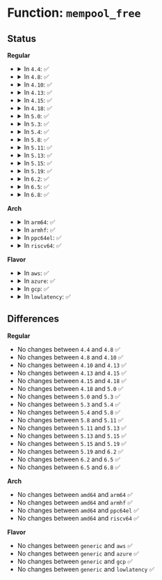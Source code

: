 # Function: <code>mempool_free</code>

## Status
<b>Regular</b>
<ul>
<li>
<details>
<summary>In <code>4.4</code>: ✅</summary>

```c
void mempool_free(void *element, mempool_t *pool);
```

**Collision:** Unique Global

**Inline:** No

**Transformation:** False

**Instances:**

```
In mm/mempool.c (ffffffff81190210)
Location: mm/mempool.c:392
Inline: False
Direct callers:
  - block/bio.c:bio_alloc_bioset
  - block/bio.c:bio_free
  - block/bounce.c:bounce_end_io
  - block/bio-integrity.c:bio_integrity_alloc
  - block/bio-integrity.c:bio_integrity_free
  - lib/btree.c:__btree_for_each
  - lib/btree.c:btree_destroy
  - lib/btree.c:btree_remove_level
  - lib/btree.c:btree_remove_level
  - lib/btree.c:merge
  - lib/btree.c:btree_insert_level
  - drivers/dma/dmaengine.c:dmaengine_unmap
  - drivers/scsi/scsi_lib.c:scsi_sg_free
  - drivers/scsi/sd.c:sd_uninit_command
  - drivers/md/dm.c:dec_pending
  - drivers/md/dm.c:free_rq_clone
  - drivers/md/dm.c:free_rq_clone
  - drivers/md/dm.c:dm_requeue_original_request
  - drivers/md/dm.c:dm_softirq_done
  - drivers/md/dm.c:dm_prep_fn
  - drivers/md/dm-io.c:dec_count
  - drivers/md/dm-kcopyd.c:run_complete_job
```
**Symbols:**

```
ffffffff81190210-ffffffff8119028d: mempool_free (STB_GLOBAL)
```
</details>
</li>
<li>
<details>
<summary>In <code>4.8</code>: ✅</summary>

```c
void mempool_free(void *element, mempool_t *pool);
```

**Collision:** Unique Global

**Inline:** No

**Transformation:** False

**Instances:**

```
In mm/mempool.c (ffffffff811a4220)
Location: mm/mempool.c:388
Inline: False
Direct callers:
  - block/bio.c:bio_alloc_bioset
  - block/bio.c:bio_free
  - block/bounce.c:bounce_end_io
  - block/bio-integrity.c:bio_integrity_free
  - block/bio-integrity.c:bio_integrity_alloc
  - lib/btree.c:__btree_for_each
  - lib/btree.c:btree_remove_level
  - lib/btree.c:btree_remove_level
  - lib/btree.c:merge
  - lib/btree.c:btree_insert_level
  - lib/btree.c:btree_destroy
  - lib/sg_pool.c:sg_pool_free
  - drivers/dma/dmaengine.c:dmaengine_unmap
  - drivers/scsi/sd.c:sd_uninit_command
  - drivers/md/dm.c:dec_pending
  - drivers/md/dm-io.c:dec_count
  - drivers/md/dm-kcopyd.c:run_complete_job
  - drivers/md/dm-rq.c:dm_old_prep_fn
  - drivers/md/dm-rq.c:dm_old_prep_fn
  - drivers/md/dm-rq.c:dm_softirq_done
  - drivers/md/dm-rq.c:dm_requeue_original_request
  - drivers/md/dm-rq.c:free_rq_clone
  - drivers/md/dm-rq.c:free_rq_clone
```
**Symbols:**

```
ffffffff811a4220-ffffffff811a429d: mempool_free (STB_GLOBAL)
```
</details>
</li>
<li>
<details>
<summary>In <code>4.10</code>: ✅</summary>

```c
void mempool_free(void *element, mempool_t *pool);
```

**Collision:** Unique Global

**Inline:** No

**Transformation:** False

**Instances:**

```
In mm/mempool.c (ffffffff811b4580)
Location: mm/mempool.c:388
Inline: False
Direct callers:
  - block/bio.c:bio_alloc_bioset
  - block/bio.c:bio_free
  - block/blk-core.c:__blk_put_request
  - block/bounce.c:bounce_end_io
  - block/bio-integrity.c:bio_integrity_free
  - block/bio-integrity.c:bio_integrity_alloc
  - lib/btree.c:__btree_for_each
  - lib/btree.c:btree_remove_level
  - lib/btree.c:btree_remove_level
  - lib/btree.c:merge
  - lib/btree.c:btree_insert_level
  - lib/btree.c:btree_destroy
  - lib/sg_pool.c:sg_pool_free
  - drivers/dma/dmaengine.c:dmaengine_unmap
  - drivers/scsi/sd.c:sd_uninit_command
  - drivers/md/dm.c:dec_pending
  - drivers/md/dm-io.c:dec_count
  - drivers/md/dm-kcopyd.c:run_complete_job
  - drivers/md/dm-rq.c:dm_old_prep_fn
  - drivers/md/dm-rq.c:dm_old_prep_fn
  - drivers/md/dm-rq.c:dm_softirq_done
  - drivers/md/dm-rq.c:dm_requeue_original_request
  - drivers/md/dm-rq.c:free_rq_clone
  - drivers/md/dm-rq.c:free_rq_clone
```
**Symbols:**

```
ffffffff811b4580-ffffffff811b45fd: mempool_free (STB_GLOBAL)
```
</details>
</li>
<li>
<details>
<summary>In <code>4.13</code>: ✅</summary>

```c
void mempool_free(void *element, mempool_t *pool);
```

**Collision:** Unique Global

**Inline:** No

**Transformation:** False

**Instances:**

```
In mm/mempool.c (ffffffff811bb190)
Location: mm/mempool.c:388
Inline: False
Direct callers:
  - block/bio.c:bio_alloc_bioset
  - block/bio.c:bio_free
  - block/blk-core.c:__blk_put_request
  - block/bounce.c:bounce_end_io
  - block/bio-integrity.c:bio_integrity_free
  - block/bio-integrity.c:bio_integrity_alloc
  - lib/btree.c:__btree_for_each
  - lib/btree.c:btree_remove_level
  - lib/btree.c:btree_remove_level
  - lib/btree.c:merge
  - lib/btree.c:btree_insert_level
  - lib/btree.c:btree_destroy
  - lib/sg_pool.c:sg_pool_free
  - drivers/dma/dmaengine.c:dmaengine_unmap_put
  - drivers/scsi/sd.c:sd_uninit_command
  - drivers/md/dm.c:dec_pending
  - drivers/md/dm-io.c:dec_count
  - drivers/md/dm-kcopyd.c:run_complete_job
```
**Symbols:**

```
ffffffff811bb190-ffffffff811bb20e: mempool_free (STB_GLOBAL)
```
</details>
</li>
<li>
<details>
<summary>In <code>4.15</code>: ✅</summary>

```c
void mempool_free(void *element, mempool_t *pool);
```

**Collision:** Unique Global

**Inline:** No

**Transformation:** False

**Instances:**

```
In mm/mempool.c (ffffffff811cfd90)
Location: mm/mempool.c:389
Inline: False
Direct callers:
  - block/bio.c:bio_alloc_bioset
  - block/bio.c:bio_free
  - block/blk-core.c:__blk_put_request
  - block/bounce.c:bounce_end_io
  - block/bio-integrity.c:bio_integrity_free
  - block/bio-integrity.c:bio_integrity_alloc
  - lib/btree.c:__btree_for_each
  - lib/btree.c:btree_remove_level
  - lib/btree.c:btree_remove_level
  - lib/btree.c:merge
  - lib/btree.c:btree_insert_level
  - lib/btree.c:btree_destroy
  - lib/sg_pool.c:sg_pool_free
  - drivers/dma/dmaengine.c:dmaengine_unmap
  - drivers/scsi/sd.c:sd_uninit_command
  - drivers/md/dm.c:dec_pending
  - drivers/md/dm-io.c:dec_count
  - drivers/md/dm-kcopyd.c:run_complete_job
```
**Symbols:**

```
ffffffff811cfd90-ffffffff811cfe14: mempool_free (STB_GLOBAL)
```
</details>
</li>
<li>
<details>
<summary>In <code>4.18</code>: ✅</summary>

```c
void mempool_free(void *element, mempool_t *pool);
```

**Collision:** Unique Global

**Inline:** No

**Transformation:** False

**Instances:**

```
In mm/mempool.c (ffffffff811f0cf0)
Location: mm/mempool.c:443
Inline: False
Direct callers:
  - block/bio.c:bio_alloc_bioset
  - block/bio.c:bio_free
  - block/blk-core.c:__blk_put_request
  - block/bounce.c:bounce_end_io
  - block/bio-integrity.c:bio_integrity_free
  - block/bio-integrity.c:bio_integrity_alloc
  - lib/btree.c:__btree_for_each
  - lib/btree.c:btree_remove_level
  - lib/btree.c:btree_remove_level
  - lib/btree.c:merge
  - lib/btree.c:btree_insert_level
  - lib/btree.c:btree_destroy
  - lib/sg_pool.c:sg_pool_free
  - lib/sg_pool.c:sg_pool_free
  - drivers/dma/dmaengine.c:dmaengine_unmap
  - drivers/scsi/sd.c:sd_uninit_command
  - drivers/md/md.c:md_end_flush
  - drivers/md/md.c:submit_flushes
  - drivers/md/dm-io.c:dec_count
  - drivers/md/dm-kcopyd.c:run_complete_job
```
**Symbols:**

```
ffffffff811f0cf0-ffffffff811f0d73: mempool_free (STB_GLOBAL)
```
</details>
</li>
<li>
<details>
<summary>In <code>5.0</code>: ✅</summary>

```c
void mempool_free(void *element, mempool_t *pool);
```

**Collision:** Unique Global

**Inline:** No

**Transformation:** False

**Instances:**

```
In mm/mempool.c (ffffffff81202b50)
Location: mm/mempool.c:444
Inline: False
Direct callers:
  - block/bio.c:bio_alloc_bioset
  - block/bio.c:bio_free
  - block/bounce.c:bounce_end_io
  - block/bio-integrity.c:bio_integrity_free
  - block/bio-integrity.c:bio_integrity_alloc
  - lib/btree.c:__btree_for_each
  - lib/btree.c:btree_remove_level
  - lib/btree.c:btree_remove_level
  - lib/btree.c:merge
  - lib/btree.c:btree_insert_level
  - lib/btree.c:btree_destroy
  - lib/sg_pool.c:sg_pool_free
  - lib/sg_pool.c:sg_pool_free
  - drivers/dma/dmaengine.c:dmaengine_unmap
  - drivers/scsi/sd.c:sd_uninit_command
  - drivers/scsi/sd.c:sd_uninit_command
  - drivers/md/md.c:md_flush_request
  - drivers/md/md.c:md_end_flush
  - drivers/md/md.c:md_end_flush
  - drivers/md/md.c:submit_flushes
  - drivers/md/dm-io.c:dec_count
  - drivers/md/dm-kcopyd.c:run_complete_job
```
**Symbols:**

```
ffffffff81202b50-ffffffff81202bd3: mempool_free (STB_GLOBAL)
```
</details>
</li>
<li>
<details>
<summary>In <code>5.3</code>: ✅</summary>

```c
void mempool_free(void *element, mempool_t *pool);
```

**Collision:** Unique Global

**Inline:** No

**Transformation:** False

**Instances:**

```
In mm/mempool.c (ffffffff81219f70)
Location: mm/mempool.c:452
Inline: False
Direct callers:
  - block/bio.c:bio_alloc_bioset
  - block/bio.c:bio_free
  - block/bounce.c:bounce_end_io
  - block/bio-integrity.c:bio_integrity_free
  - block/bio-integrity.c:bio_integrity_alloc
  - lib/btree.c:__btree_for_each
  - lib/btree.c:btree_remove_level
  - lib/btree.c:btree_remove_level
  - lib/btree.c:merge
  - lib/btree.c:btree_insert_level
  - lib/btree.c:btree_destroy
  - lib/sg_pool.c:sg_pool_free
  - lib/sg_pool.c:sg_pool_free
  - drivers/dma/dmaengine.c:dmaengine_unmap
  - drivers/scsi/sd.c:sd_uninit_command
  - drivers/scsi/sd.c:sd_uninit_command
  - drivers/md/dm-io.c:dec_count
  - drivers/md/dm-kcopyd.c:run_complete_job
```
**Symbols:**

```
ffffffff81219f70-ffffffff81219ff0: mempool_free (STB_GLOBAL)
```
</details>
</li>
<li>
<details>
<summary>In <code>5.4</code>: ✅</summary>

```c
void mempool_free(void *element, mempool_t *pool);
```

**Collision:** Unique Global

**Inline:** No

**Transformation:** False

**Instances:**

```
In mm/mempool.c (ffffffff812278e0)
Location: mm/mempool.c:452
Inline: False
Direct callers:
  - fs/ext4/readpage.c:verity_work
  - fs/ext4/readpage.c:__read_end_io
  - block/bio.c:bio_alloc_bioset
  - block/bio.c:bio_free
  - block/bounce.c:bounce_end_io
  - block/bio-integrity.c:bio_integrity_free
  - block/bio-integrity.c:bio_integrity_alloc
  - lib/btree.c:__btree_for_each
  - lib/btree.c:btree_remove_level
  - lib/btree.c:btree_remove_level
  - lib/btree.c:merge
  - lib/btree.c:btree_insert_level
  - lib/btree.c:btree_destroy
  - lib/sg_pool.c:sg_pool_free
  - lib/sg_pool.c:sg_pool_free
  - drivers/dma/dmaengine.c:dmaengine_unmap
  - drivers/scsi/sd.c:sd_uninit_command
  - drivers/scsi/sd.c:sd_uninit_command
  - drivers/md/dm-io.c:dec_count
  - drivers/md/dm-kcopyd.c:run_complete_job
```
**Symbols:**

```
ffffffff812278e0-ffffffff81227960: mempool_free (STB_GLOBAL)
```
</details>
</li>
<li>
<details>
<summary>In <code>5.8</code>: ✅</summary>

```c
void mempool_free(void *element, mempool_t *pool);
```

**Collision:** Unique Global

**Inline:** No

**Transformation:** False

**Instances:**

```
In mm/mempool.c (ffffffff81254260)
Location: mm/mempool.c:452
Inline: False
Direct callers:
  - fs/crypto/crypto.c:fscrypt_encrypt_pagecache_blocks
  - fs/ext4/readpage.c:verity_work
  - fs/ext4/readpage.c:__read_end_io
  - block/bio.c:bio_alloc_bioset
  - block/bio.c:bio_free
  - block/bounce.c:bounce_end_io
  - block/bio-integrity.c:bio_integrity_free
  - block/bio-integrity.c:bio_integrity_alloc
  - block/blk-crypto.c:__blk_crypto_free_request
  - block/blk-crypto.c:__bio_crypt_free_ctx
  - block/blk-crypto-fallback.c:blk_crypto_fallback_decrypt_endio
  - block/blk-crypto-fallback.c:blk_crypto_fallback_decrypt_bio
  - block/blk-crypto-fallback.c:blk_crypto_fallback_encrypt_bio
  - block/blk-crypto-fallback.c:blk_crypto_fallback_encrypt_endio
  - lib/btree.c:__btree_for_each
  - lib/btree.c:btree_remove_level
  - lib/btree.c:rebalance
  - lib/btree.c:merge
  - lib/btree.c:btree_insert_level
  - lib/btree.c:btree_destroy
  - lib/sg_pool.c:sg_pool_free
  - lib/sg_pool.c:sg_pool_free
  - drivers/dma/dmaengine.c:dmaengine_unmap
  - drivers/scsi/sd.c:sd_uninit_command
  - drivers/scsi/sd.c:sd_uninit_command
  - drivers/md/md.c:md_end_io
  - drivers/md/dm-io.c:dec_count
  - drivers/md/dm-kcopyd.c:run_complete_job
```
**Symbols:**

```
ffffffff81254260-ffffffff812542e0: mempool_free (STB_GLOBAL)
```
</details>
</li>
<li>
<details>
<summary>In <code>5.11</code>: ✅</summary>

```c
void mempool_free(void *element, mempool_t *pool);
```

**Collision:** Unique Global

**Inline:** No

**Transformation:** False

**Instances:**

```
In mm/mempool.c (ffffffff8125ec30)
Location: mm/mempool.c:450
Inline: False
Direct callers:
  - fs/crypto/crypto.c:fscrypt_encrypt_pagecache_blocks
  - fs/ext4/readpage.c:verity_work
  - fs/ext4/readpage.c:__read_end_io
  - block/bio.c:bio_alloc_bioset
  - block/bio.c:bio_free
  - block/bounce.c:bounce_end_io
  - block/bio-integrity.c:bio_integrity_free
  - block/bio-integrity.c:bio_integrity_alloc
  - block/blk-crypto.c:__blk_crypto_free_request
  - block/blk-crypto.c:__bio_crypt_free_ctx
  - block/blk-crypto-fallback.c:blk_crypto_fallback_decrypt_endio
  - block/blk-crypto-fallback.c:blk_crypto_fallback_decrypt_bio
  - block/blk-crypto-fallback.c:blk_crypto_fallback_encrypt_bio
  - block/blk-crypto-fallback.c:blk_crypto_fallback_encrypt_endio
  - lib/btree.c:__btree_for_each
  - lib/btree.c:btree_remove_level
  - lib/btree.c:rebalance
  - lib/btree.c:merge
  - lib/btree.c:btree_insert_level
  - lib/btree.c:btree_destroy
  - lib/sg_pool.c:sg_pool_free
  - lib/sg_pool.c:sg_pool_free
  - drivers/dma/dmaengine.c:dmaengine_unmap
  - drivers/scsi/sd.c:sd_uninit_command
  - drivers/scsi/sd.c:sd_uninit_command
  - drivers/md/md.c:md_end_io
  - drivers/md/dm-io.c:dec_count
  - drivers/md/dm-kcopyd.c:run_complete_job
```
**Symbols:**

```
ffffffff8125ec30-ffffffff8125ecb0: mempool_free (STB_GLOBAL)
```
</details>
</li>
<li>
<details>
<summary>In <code>5.13</code>: ✅</summary>

```c
void mempool_free(void *element, mempool_t *pool);
```

**Collision:** Unique Global

**Inline:** No

**Transformation:** False

**Instances:**

```
In mm/mempool.c (ffffffff812637b0)
Location: mm/mempool.c:450
Inline: False
Direct callers:
  - fs/crypto/crypto.c:fscrypt_encrypt_pagecache_blocks
  - fs/ext4/readpage.c:verity_work
  - fs/ext4/readpage.c:__read_end_io
  - block/bio.c:bio_alloc_bioset
  - block/bio.c:bio_free
  - block/bio-integrity.c:bio_integrity_free
  - block/bio-integrity.c:bio_integrity_alloc
  - block/blk-crypto.c:__blk_crypto_free_request
  - block/blk-crypto.c:__bio_crypt_free_ctx
  - block/blk-crypto-fallback.c:blk_crypto_fallback_decrypt_endio
  - block/blk-crypto-fallback.c:blk_crypto_fallback_decrypt_bio
  - block/blk-crypto-fallback.c:blk_crypto_fallback_encrypt_bio
  - block/blk-crypto-fallback.c:blk_crypto_fallback_encrypt_endio
  - lib/btree.c:__btree_for_each
  - lib/btree.c:btree_remove_level
  - lib/btree.c:rebalance
  - lib/btree.c:merge
  - lib/btree.c:btree_insert_level
  - lib/btree.c:btree_destroy
  - lib/sg_pool.c:sg_pool_free
  - lib/sg_pool.c:sg_pool_free
  - drivers/dma/dmaengine.c:dmaengine_unmap
  - drivers/scsi/sd.c:sd_uninit_command
  - drivers/scsi/sd.c:sd_uninit_command
  - drivers/md/dm-io.c:dec_count
  - drivers/md/dm-kcopyd.c:run_complete_job
```
**Symbols:**

```
ffffffff812637b0-ffffffff81263830: mempool_free (STB_GLOBAL)
```
</details>
</li>
<li>
<details>
<summary>In <code>5.15</code>: ✅</summary>

```c
void mempool_free(void *element, mempool_t *pool);
```

**Collision:** Unique Global

**Inline:** No

**Transformation:** False

**Instances:**

```
In mm/mempool.c (ffffffff8129ff70)
Location: mm/mempool.c:452
Inline: False
Direct callers:
  - fs/crypto/crypto.c:fscrypt_encrypt_pagecache_blocks
  - fs/ext4/readpage.c:verity_work
  - fs/ext4/readpage.c:__read_end_io
  - block/bio.c:bio_alloc_bioset
  - block/bio.c:bio_free
  - block/bio-integrity.c:bio_integrity_free
  - block/bio-integrity.c:bio_integrity_alloc
  - block/blk-crypto.c:__blk_crypto_free_request
  - block/blk-crypto.c:__bio_crypt_free_ctx
  - block/blk-crypto-fallback.c:blk_crypto_fallback_decrypt_endio
  - block/blk-crypto-fallback.c:blk_crypto_fallback_decrypt_bio
  - block/blk-crypto-fallback.c:blk_crypto_fallback_encrypt_bio
  - block/blk-crypto-fallback.c:blk_crypto_fallback_encrypt_endio
  - lib/btree.c:__btree_for_each
  - lib/btree.c:btree_remove_level
  - lib/btree.c:rebalance
  - lib/btree.c:merge
  - lib/btree.c:btree_insert_level
  - lib/btree.c:btree_destroy
  - lib/sg_pool.c:sg_pool_free
  - lib/sg_pool.c:sg_pool_free
  - drivers/dma/dmaengine.c:dmaengine_unmap
  - drivers/scsi/sd.c:sd_uninit_command
  - drivers/scsi/sd.c:sd_uninit_command
  - drivers/md/dm-io.c:dec_count
  - drivers/md/dm-kcopyd.c:run_complete_job
```
**Symbols:**

```
ffffffff8129ff70-ffffffff8129fff0: mempool_free (STB_GLOBAL)
```
</details>
</li>
<li>
<details>
<summary>In <code>5.19</code>: ✅</summary>

```c
void mempool_free(void *element, mempool_t *pool);
```

**Collision:** Unique Global

**Inline:** No

**Transformation:** False

**Instances:**

```
In mm/mempool.c (ffffffff812f74f0)
Location: mm/mempool.c:451
Inline: False
Direct callers:
  - mm/page_io.c:sio_read_complete
  - mm/page_io.c:sio_write_complete
  - fs/notify/fanotify/fanotify.c:fanotify_free_event
  - fs/crypto/crypto.c:fscrypt_encrypt_pagecache_blocks
  - fs/verity/hash_algs.c:fsverity_hash_buffer
  - fs/verity/hash_algs.c:fsverity_prepare_hash_state
  - fs/ext4/readpage.c:verity_work
  - fs/ext4/readpage.c:__read_end_io
  - block/bio.c:bio_alloc_bioset
  - block/bio.c:bio_free
  - block/bio-integrity.c:bio_integrity_free
  - block/bio-integrity.c:bio_integrity_alloc
  - block/blk-crypto.c:__blk_crypto_free_request
  - block/blk-crypto.c:__bio_crypt_free_ctx
  - block/blk-crypto-fallback.c:blk_crypto_fallback_decrypt_endio
  - block/blk-crypto-fallback.c:blk_crypto_fallback_decrypt_bio
  - block/blk-crypto-fallback.c:blk_crypto_fallback_encrypt_bio
  - block/blk-crypto-fallback.c:blk_crypto_fallback_encrypt_endio
  - lib/btree.c:__btree_for_each
  - lib/btree.c:btree_remove_level
  - lib/btree.c:rebalance
  - lib/btree.c:merge
  - lib/btree.c:btree_insert_level
  - lib/btree.c:btree_destroy
  - lib/sg_pool.c:sg_pool_free
  - lib/sg_pool.c:sg_pool_free
  - drivers/dma/dmaengine.c:dmaengine_unmap
  - drivers/md/dm-io.c:dec_count
  - drivers/md/dm-kcopyd.c:run_complete_job
```
**Symbols:**

```
ffffffff812f74f0-ffffffff812f758c: mempool_free (STB_GLOBAL)
```
</details>
</li>
<li>
<details>
<summary>In <code>6.2</code>: ✅</summary>

```c
void mempool_free(void *element, mempool_t *pool);
```

**Collision:** Unique Global

**Inline:** No

**Transformation:** False

**Instances:**

```
In mm/mempool.c (ffffffff81360df0)
Location: mm/mempool.c:457
Inline: False
Direct callers:
  - mm/page_io.c:sio_read_complete
  - mm/page_io.c:sio_write_complete
  - fs/notify/fanotify/fanotify.c:fanotify_free_event
  - fs/crypto/crypto.c:fscrypt_encrypt_pagecache_blocks
  - fs/verity/hash_algs.c:fsverity_hash_buffer
  - fs/verity/hash_algs.c:fsverity_prepare_hash_state
  - fs/ext4/readpage.c:verity_work
  - fs/ext4/readpage.c:__read_end_io
  - block/bio.c:bio_alloc_bioset
  - block/bio.c:bio_free
  - block/bio-integrity.c:bio_integrity_free
  - block/bio-integrity.c:bio_integrity_alloc
  - block/blk-crypto.c:__blk_crypto_free_request
  - block/blk-crypto.c:__bio_crypt_free_ctx
  - block/blk-crypto-fallback.c:blk_crypto_fallback_decrypt_endio
  - block/blk-crypto-fallback.c:blk_crypto_fallback_decrypt_bio
  - block/blk-crypto-fallback.c:blk_crypto_fallback_encrypt_bio
  - block/blk-crypto-fallback.c:blk_crypto_fallback_encrypt_endio
  - lib/btree.c:__btree_for_each
  - lib/btree.c:btree_remove_level
  - lib/btree.c:rebalance
  - lib/btree.c:merge
  - lib/btree.c:btree_insert_level
  - lib/btree.c:btree_destroy
  - lib/sg_pool.c:sg_pool_free
  - lib/sg_pool.c:sg_pool_free
  - drivers/dma/dmaengine.c:dmaengine_unmap
  - drivers/md/dm-io.c:dec_count
  - drivers/md/dm-kcopyd.c:run_complete_job
```
**Symbols:**

```
ffffffff81360df0-ffffffff81360e8c: mempool_free (STB_GLOBAL)
```
</details>
</li>
<li>
<details>
<summary>In <code>6.5</code>: ✅</summary>

```c
void mempool_free(void *element, mempool_t *pool);
```

**Collision:** Unique Global

**Inline:** No

**Transformation:** False

**Instances:**

```
In mm/mempool.c (ffffffff813931b0)
Location: mm/mempool.c:457
Inline: False
Direct callers:
  - mm/page_io.c:sio_read_complete
  - mm/page_io.c:sio_write_complete
  - fs/notify/fanotify/fanotify.c:fanotify_free_event
  - fs/crypto/crypto.c:fscrypt_encrypt_pagecache_blocks
  - fs/ext4/readpage.c:verity_work
  - fs/ext4/readpage.c:__read_end_io
  - block/bio.c:bio_alloc_bioset
  - block/bio.c:bio_free
  - block/bio-integrity.c:bio_integrity_free
  - block/bio-integrity.c:bio_integrity_alloc
  - block/blk-crypto.c:__blk_crypto_free_request
  - block/blk-crypto.c:__bio_crypt_free_ctx
  - block/blk-crypto-fallback.c:blk_crypto_fallback_decrypt_endio
  - block/blk-crypto-fallback.c:blk_crypto_fallback_decrypt_bio
  - block/blk-crypto-fallback.c:blk_crypto_fallback_encrypt_bio
  - block/blk-crypto-fallback.c:blk_crypto_fallback_encrypt_endio
  - lib/btree.c:__btree_for_each
  - lib/btree.c:btree_remove_level
  - lib/btree.c:rebalance
  - lib/btree.c:merge
  - lib/btree.c:btree_insert_level
  - lib/btree.c:btree_destroy
  - lib/sg_pool.c:sg_pool_free
  - lib/sg_pool.c:sg_pool_free
  - drivers/dma/dmaengine.c:dmaengine_unmap
  - drivers/md/dm-io.c:dec_count
  - drivers/md/dm-kcopyd.c:run_complete_job
```
**Symbols:**

```
ffffffff813931b0-ffffffff8139324c: mempool_free (STB_GLOBAL)
```
</details>
</li>
<li>
<details>
<summary>In <code>6.8</code>: ✅</summary>

```c
void mempool_free(void *element, mempool_t *pool);
```

**Collision:** Unique Global

**Inline:** No

**Transformation:** False

**Instances:**

```
In mm/mempool.c (ffffffff813bce60)
Location: mm/mempool.c:504
Inline: False
Direct callers:
  - mm/page_io.c:sio_read_complete
  - mm/page_io.c:sio_write_complete
  - fs/notify/fanotify/fanotify.c:fanotify_free_event
  - fs/crypto/crypto.c:fscrypt_encrypt_pagecache_blocks
  - fs/ext4/readpage.c:verity_work
  - fs/ext4/readpage.c:__read_end_io
  - block/bio.c:bio_alloc_bioset
  - block/bio.c:bio_free
  - block/bio-integrity.c:bio_integrity_free
  - block/bio-integrity.c:bio_integrity_alloc
  - block/blk-crypto.c:__blk_crypto_free_request
  - block/blk-crypto.c:__bio_crypt_free_ctx
  - block/blk-crypto-fallback.c:blk_crypto_fallback_decrypt_endio
  - block/blk-crypto-fallback.c:blk_crypto_fallback_decrypt_bio
  - block/blk-crypto-fallback.c:blk_crypto_fallback_encrypt_bio
  - block/blk-crypto-fallback.c:blk_crypto_fallback_encrypt_endio
  - lib/btree.c:__btree_for_each
  - lib/btree.c:btree_remove_level
  - lib/btree.c:rebalance
  - lib/btree.c:merge
  - lib/btree.c:btree_insert_level
  - lib/btree.c:btree_destroy
  - lib/sg_pool.c:sg_pool_free
  - drivers/dma/dmaengine.c:dmaengine_unmap
  - drivers/md/dm-io.c:dec_count
  - drivers/md/dm-kcopyd.c:run_complete_job
```
**Symbols:**

```
ffffffff813bce60-ffffffff813bcefc: mempool_free (STB_GLOBAL)
```
</details>
</li>
</ul>
<b>Arch</b>
<ul>
<li>
<details>
<summary>In <code>arm64</code>: ✅</summary>

```c
void mempool_free(void *element, mempool_t *pool);
```

**Collision:** Unique Global

**Inline:** No

**Transformation:** False

**Instances:**

```
In mm/mempool.c (ffff8000102b57a0)
Location: mm/mempool.c:452
Inline: False
Direct callers:
  - fs/ext4/readpage.c:verity_work
  - fs/ext4/readpage.c:__read_end_io
  - block/bio.c:bio_alloc_bioset
  - block/bio.c:bio_free
  - block/bio-integrity.c:bio_integrity_free
  - block/bio-integrity.c:bio_integrity_alloc
  - lib/btree.c:__btree_for_each
  - lib/btree.c:btree_remove_level
  - lib/btree.c:btree_remove_level
  - lib/btree.c:merge
  - lib/btree.c:btree_insert_level
  - lib/btree.c:btree_destroy
  - lib/sg_pool.c:sg_pool_free
  - lib/sg_pool.c:sg_pool_free
  - drivers/scsi/sd.c:sd_uninit_command
  - drivers/scsi/sd.c:sd_uninit_command
  - drivers/md/dm-io.c:dec_count
  - drivers/md/dm-kcopyd.c:run_complete_job
```
**Symbols:**

```
ffff8000102b57a0-ffff8000102b58b0: mempool_free (STB_GLOBAL)
```
</details>
</li>
<li>
<details>
<summary>In <code>armhf</code>: ✅</summary>

```c
void mempool_free(void *element, mempool_t *pool);
```

**Collision:** Unique Global

**Inline:** No

**Transformation:** False

**Instances:**

```
In mm/mempool.c (c04e2190)
Location: mm/mempool.c:452
Inline: False
Direct callers:
  - fs/ext4/readpage.c:verity_work
  - fs/ext4/readpage.c:__read_end_io
  - block/bio.c:bio_alloc_bioset
  - block/bio.c:bio_free
  - block/bounce.c:bounce_end_io
  - block/bio-integrity.c:bio_integrity_free
  - block/bio-integrity.c:bio_integrity_alloc
  - lib/btree.c:__btree_for_each
  - lib/btree.c:btree_remove_level
  - lib/btree.c:btree_remove_level
  - lib/btree.c:merge
  - lib/btree.c:btree_insert_level
  - lib/btree.c:btree_destroy
  - lib/sg_pool.c:sg_pool_free
  - drivers/scsi/sd.c:sd_uninit_command
  - drivers/scsi/sd.c:sd_uninit_command
  - drivers/md/dm-io.c:dec_count
  - drivers/md/dm-kcopyd.c:run_complete_job
```
**Symbols:**

```
c04e2190-c04e2230: mempool_free (STB_GLOBAL)
```
</details>
</li>
<li>
<details>
<summary>In <code>ppc64el</code>: ✅</summary>

```c
void mempool_free(void *element, mempool_t *pool);
```

**Collision:** Unique Global

**Inline:** No

**Transformation:** False

**Instances:**

```
In mm/mempool.c (c00000000036c420)
Location: mm/mempool.c:452
Inline: False
Direct callers:
  - fs/ext4/readpage.c:verity_work
  - fs/ext4/readpage.c:__read_end_io
  - block/bio.c:bio_alloc_bioset
  - block/bio.c:bio_free
  - block/bio-integrity.c:bio_integrity_free
  - block/bio-integrity.c:bio_integrity_alloc
  - lib/btree.c:__btree_for_each
  - lib/btree.c:btree_remove_level
  - lib/btree.c:btree_remove_level
  - lib/btree.c:merge
  - lib/btree.c:btree_insert_level
  - lib/btree.c:btree_destroy
  - lib/sg_pool.c:sg_pool_free
  - drivers/dma/dmaengine.c:dmaengine_unmap_put
  - drivers/scsi/sd.c:sd_uninit_command
  - drivers/scsi/sd.c:sd_uninit_command
  - drivers/md/dm-io.c:complete_io
  - drivers/md/dm-kcopyd.c:run_complete_job
```
**Symbols:**

```
c00000000036c420-c00000000036c51c: mempool_free (STB_GLOBAL)
```
</details>
</li>
<li>
<details>
<summary>In <code>riscv64</code>: ✅</summary>

```c
void mempool_free(void *element, mempool_t *pool);
```

**Collision:** Unique Global

**Inline:** No

**Transformation:** False

**Instances:**

```
In mm/mempool.c (ffffffe0001d9e44)
Location: mm/mempool.c:452
Inline: False
Direct callers:
  - fs/crypto/crypto.c:fscrypt_encrypt_pagecache_blocks
  - fs/ext4/readpage.c:verity_work
  - fs/ext4/readpage.c:__read_end_io
  - block/bio.c:bio_alloc_bioset
  - block/bio.c:bio_free
  - block/bio-integrity.c:bio_integrity_free
  - block/bio-integrity.c:bio_integrity_alloc
  - lib/btree.c:__btree_for_each
  - lib/btree.c:btree_remove_level
  - lib/btree.c:btree_remove_level
  - lib/btree.c:merge
  - lib/btree.c:btree_insert_level
  - lib/btree.c:btree_destroy
  - lib/sg_pool.c:sg_pool_free
  - drivers/dma/dmaengine.c:dmaengine_unmap_put
  - drivers/scsi/sd.c:sd_uninit_command
  - drivers/scsi/sd.c:sd_uninit_command
  - drivers/md/dm-io.c:complete_io
  - drivers/md/dm-kcopyd.c:run_complete_job
```
**Symbols:**

```
ffffffe0001d9e44-ffffffe0001d9ed0: mempool_free (STB_GLOBAL)
```
</details>
</li>
</ul>
<b>Flavor</b>
<ul>
<li>
<details>
<summary>In <code>aws</code>: ✅</summary>

```c
void mempool_free(void *element, mempool_t *pool);
```

**Collision:** Unique Global

**Inline:** No

**Transformation:** False

**Instances:**

```
In mm/mempool.c (ffffffff8121ff30)
Location: mm/mempool.c:452
Inline: False
Direct callers:
  - fs/ext4/readpage.c:verity_work
  - fs/ext4/readpage.c:__read_end_io
  - block/bio.c:bio_alloc_bioset
  - block/bio.c:bio_free
  - block/bounce.c:bounce_end_io
  - block/bio-integrity.c:bio_integrity_free
  - block/bio-integrity.c:bio_integrity_alloc
  - lib/btree.c:__btree_for_each
  - lib/btree.c:btree_remove_level
  - lib/btree.c:btree_remove_level
  - lib/btree.c:merge
  - lib/btree.c:btree_insert_level
  - lib/btree.c:btree_destroy
  - lib/sg_pool.c:sg_pool_free
  - lib/sg_pool.c:sg_pool_free
  - drivers/dma/dmaengine.c:dmaengine_unmap
  - drivers/scsi/sd.c:sd_uninit_command
  - drivers/scsi/sd.c:sd_uninit_command
  - drivers/nvme/host/pci.c:nvme_unmap_data
  - drivers/md/dm-io.c:dec_count
  - drivers/md/dm-kcopyd.c:run_complete_job
```
**Symbols:**

```
ffffffff8121ff30-ffffffff8121ffb0: mempool_free (STB_GLOBAL)
```
</details>
</li>
<li>
<details>
<summary>In <code>azure</code>: ✅</summary>

```c
void mempool_free(void *element, mempool_t *pool);
```

**Collision:** Unique Global

**Inline:** No

**Transformation:** False

**Instances:**

```
In mm/mempool.c (ffffffff812130e0)
Location: mm/mempool.c:452
Inline: False
Direct callers:
  - fs/ext4/readpage.c:verity_work
  - fs/ext4/readpage.c:__read_end_io
  - block/bio.c:bio_alloc_bioset
  - block/bio.c:bio_free
  - block/bounce.c:bounce_end_io
  - block/bio-integrity.c:bio_integrity_free
  - block/bio-integrity.c:bio_integrity_alloc
  - lib/btree.c:__btree_for_each
  - lib/btree.c:btree_remove_level
  - lib/btree.c:btree_remove_level
  - lib/btree.c:merge
  - lib/btree.c:btree_insert_level
  - lib/btree.c:btree_destroy
  - lib/sg_pool.c:sg_pool_free
  - lib/sg_pool.c:sg_pool_free
  - drivers/dma/dmaengine.c:dmaengine_unmap
  - drivers/scsi/sd.c:sd_uninit_command
  - drivers/scsi/sd.c:sd_uninit_command
  - drivers/nvme/host/pci.c:nvme_unmap_data
  - drivers/md/dm-io.c:dec_count
  - drivers/md/dm-kcopyd.c:run_complete_job
```
**Symbols:**

```
ffffffff812130e0-ffffffff81213160: mempool_free (STB_GLOBAL)
```
</details>
</li>
<li>
<details>
<summary>In <code>gcp</code>: ✅</summary>

```c
void mempool_free(void *element, mempool_t *pool);
```

**Collision:** Unique Global

**Inline:** No

**Transformation:** False

**Instances:**

```
In mm/mempool.c (ffffffff8121dcd0)
Location: mm/mempool.c:452
Inline: False
Direct callers:
  - fs/ext4/readpage.c:verity_work
  - fs/ext4/readpage.c:__read_end_io
  - block/bio.c:bio_alloc_bioset
  - block/bio.c:bio_free
  - block/bounce.c:bounce_end_io
  - block/bio-integrity.c:bio_integrity_free
  - block/bio-integrity.c:bio_integrity_alloc
  - lib/btree.c:__btree_for_each
  - lib/btree.c:btree_remove_level
  - lib/btree.c:btree_remove_level
  - lib/btree.c:merge
  - lib/btree.c:btree_insert_level
  - lib/btree.c:btree_destroy
  - lib/sg_pool.c:sg_pool_free
  - lib/sg_pool.c:sg_pool_free
  - drivers/dma/dmaengine.c:dmaengine_unmap
  - drivers/scsi/sd.c:sd_uninit_command
  - drivers/scsi/sd.c:sd_uninit_command
  - drivers/md/dm-io.c:dec_count
  - drivers/md/dm-kcopyd.c:run_complete_job
```
**Symbols:**

```
ffffffff8121dcd0-ffffffff8121dd50: mempool_free (STB_GLOBAL)
```
</details>
</li>
<li>
<details>
<summary>In <code>lowlatency</code>: ✅</summary>

```c
void mempool_free(void *element, mempool_t *pool);
```

**Collision:** Unique Global

**Inline:** No

**Transformation:** False

**Instances:**

```
In mm/mempool.c (ffffffff8122cd40)
Location: mm/mempool.c:452
Inline: False
Direct callers:
  - fs/ext4/readpage.c:verity_work
  - fs/ext4/readpage.c:__read_end_io
  - block/bio.c:bio_alloc_bioset
  - block/bio.c:bio_free
  - block/bounce.c:bounce_end_io
  - block/bio-integrity.c:bio_integrity_free
  - block/bio-integrity.c:bio_integrity_alloc
  - lib/btree.c:__btree_for_each
  - lib/btree.c:btree_remove_level
  - lib/btree.c:btree_remove_level
  - lib/btree.c:merge
  - lib/btree.c:btree_insert_level
  - lib/btree.c:btree_destroy
  - lib/sg_pool.c:sg_pool_free
  - lib/sg_pool.c:sg_pool_free
  - drivers/dma/dmaengine.c:dmaengine_unmap
  - drivers/scsi/sd.c:sd_uninit_command
  - drivers/scsi/sd.c:sd_uninit_command
  - drivers/md/dm-io.c:dec_count
  - drivers/md/dm-kcopyd.c:run_complete_job
```
**Symbols:**

```
ffffffff8122cd40-ffffffff8122cdc0: mempool_free (STB_GLOBAL)
```
</details>
</li>
</ul>

## Differences
<b>Regular</b>
<ul>
<li>
No changes between <code>4.4</code> and <code>4.8</code> ✅
</li>
<li>
No changes between <code>4.8</code> and <code>4.10</code> ✅
</li>
<li>
No changes between <code>4.10</code> and <code>4.13</code> ✅
</li>
<li>
No changes between <code>4.13</code> and <code>4.15</code> ✅
</li>
<li>
No changes between <code>4.15</code> and <code>4.18</code> ✅
</li>
<li>
No changes between <code>4.18</code> and <code>5.0</code> ✅
</li>
<li>
No changes between <code>5.0</code> and <code>5.3</code> ✅
</li>
<li>
No changes between <code>5.3</code> and <code>5.4</code> ✅
</li>
<li>
No changes between <code>5.4</code> and <code>5.8</code> ✅
</li>
<li>
No changes between <code>5.8</code> and <code>5.11</code> ✅
</li>
<li>
No changes between <code>5.11</code> and <code>5.13</code> ✅
</li>
<li>
No changes between <code>5.13</code> and <code>5.15</code> ✅
</li>
<li>
No changes between <code>5.15</code> and <code>5.19</code> ✅
</li>
<li>
No changes between <code>5.19</code> and <code>6.2</code> ✅
</li>
<li>
No changes between <code>6.2</code> and <code>6.5</code> ✅
</li>
<li>
No changes between <code>6.5</code> and <code>6.8</code> ✅
</li>
</ul>
<b>Arch</b>
<ul>
<li>
No changes between <code>amd64</code> and <code>arm64</code> ✅
</li>
<li>
No changes between <code>amd64</code> and <code>armhf</code> ✅
</li>
<li>
No changes between <code>amd64</code> and <code>ppc64el</code> ✅
</li>
<li>
No changes between <code>amd64</code> and <code>riscv64</code> ✅
</li>
</ul>
<b>Flavor</b>
<ul>
<li>
No changes between <code>generic</code> and <code>aws</code> ✅
</li>
<li>
No changes between <code>generic</code> and <code>azure</code> ✅
</li>
<li>
No changes between <code>generic</code> and <code>gcp</code> ✅
</li>
<li>
No changes between <code>generic</code> and <code>lowlatency</code> ✅
</li>
</ul>
